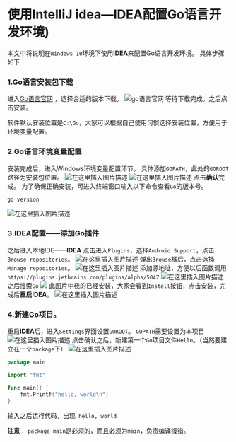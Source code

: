 # 使用IntelliJ idea—IDEA配置Go语言开发环境)
本文中将说明在`Windows 10`环境下使用**IDEA**来配置Go语言开发环境。
具体步骤如下

### 1.Go语言安装包下载

进入[Go语言官网](https://golang.org/dl/) ，选择合适的版本下载。
![go语言官网](https://img-blog.csdn.net/20181014153539704?watermark/2/text/aHR0cHM6Ly9ibG9nLmNzZG4ubmV0L0tvcmVuX1dlaQ==/font/5a6L5L2T/fontsize/400/fill/I0JBQkFCMA==/dissolve/70)
等待下载完成。之后点击安装。

软件默认安装位置是`C:\Go`，大家可以根据自己使用习惯选择安装位置，方便用于环境变量配置。
###  2.Go语言环境变量配置
安装完成后，进入Windows环境变量配置环节。
具体添加`GOPATH`，此处的`GOROOT`路径为安装包位置。
![在这里插入图片描述](https://img-blog.csdn.net/20181018111908276?watermark/2/text/aHR0cHM6Ly9ibG9nLmNzZG4ubmV0L0tvcmVuX1dlaQ==/font/5a6L5L2T/fontsize/400/fill/I0JBQkFCMA==/dissolve/70)
![在这里插入图片描述](https://img-blog.csdn.net/2018101811173762?watermark/2/text/aHR0cHM6Ly9ibG9nLmNzZG4ubmV0L0tvcmVuX1dlaQ==/font/5a6L5L2T/fontsize/400/fill/I0JBQkFCMA==/dissolve/70)
点击**确认**完成。
为了确保正确安装，可进入终端窗口输入以下命令查看`Go`的版本号。

`go version`

![在这里插入图片描述](https://img-blog.csdn.net/20181014155156911?watermark/2/text/aHR0cHM6Ly9ibG9nLmNzZG4ubmV0L0tvcmVuX1dlaQ==/font/5a6L5L2T/fontsize/400/fill/I0JBQkFCMA==/dissolve/70)
###  3.IDEA配置——添加Go插件
之后进入本地IDE——**IDEA**
点击进入`Plugins`，选择`Android Support`，点击`Browse repositories`。
![在这里插入图片描述](https://img-blog.csdn.net/20181014155738349?watermark/2/text/aHR0cHM6Ly9ibG9nLmNzZG4ubmV0L0tvcmVuX1dlaQ==/font/5a6L5L2T/fontsize/400/fill/I0JBQkFCMA==/dissolve/70)
弹出`Browse`框后，点击选择`Manage repositories`。
![在这里插入图片描述](https://img-blog.csdn.net/20181014160423788?watermark/2/text/aHR0cHM6Ly9ibG9nLmNzZG4ubmV0L0tvcmVuX1dlaQ==/font/5a6L5L2T/fontsize/400/fill/I0JBQkFCMA==/dissolve/70)
添加源地址，方便以后函数调用
`https://plugins.jetbrains.com/plugins/alpha/5047`
![在这里插入图片描述](https://img-blog.csdn.net/20181014160747597?watermark/2/text/aHR0cHM6Ly9ibG9nLmNzZG4ubmV0L0tvcmVuX1dlaQ==/font/5a6L5L2T/fontsize/400/fill/I0JBQkFCMA==/dissolve/70)
之后搜索`Go`
![](https://img-blog.csdn.net/20181014155641805?watermark/2/text/aHR0cHM6Ly9ibG9nLmNzZG4ubmV0L0tvcmVuX1dlaQ==/font/5a6L5L2T/fontsize/400/fill/I0JBQkFCMA==/dissolve/70)
此图片中我的已经安装，大家会看到`Install`按钮，点击安装，完成后**重启IDEA**。
![在这里插入图片描述](https://img-blog.csdn.net/20181014155924470?watermark/2/text/aHR0cHM6Ly9ibG9nLmNzZG4ubmV0L0tvcmVuX1dlaQ==/font/5a6L5L2T/fontsize/400/fill/I0JBQkFCMA==/dissolve/70)

###  4.新建Go项目。
重启**IDEA**后，进入`Settings`界面设置`GOROOT`。
`GOPATH`需要设置为本项目
![在这里插入图片描述](https://img-blog.csdn.net/20181014161108126?watermark/2/text/aHR0cHM6Ly9ibG9nLmNzZG4ubmV0L0tvcmVuX1dlaQ==/font/5a6L5L2T/fontsize/400/fill/I0JBQkFCMA==/dissolve/70)
点击确认之后。新建第一个`Go`项目文件`Hello`。（当然要建立在一个`package`下）
![在这里插入图片描述](https://img-blog.csdn.net/20181014161325344?watermark/2/text/aHR0cHM6Ly9ibG9nLmNzZG4ubmV0L0tvcmVuX1dlaQ==/font/5a6L5L2T/fontsize/400/fill/I0JBQkFCMA==/dissolve/70)
```go
package main

import "fmt"

func main() {
	fmt.Printf("hello, world\n")
}
```
输入之后运行代码，出现` hello, world`

**注意**： `package main`是必须的，而且必须为`main`，负责编译报错。
